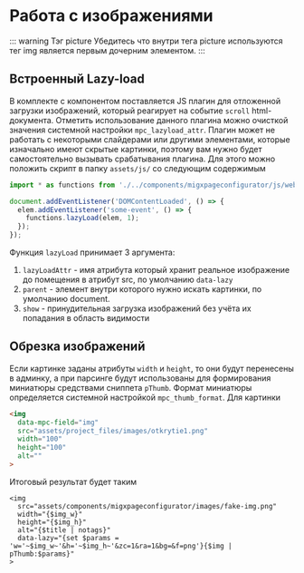 # Работа с изображениями

::: warning Тэг picture
Убедитесь что внутри тега picture используются тег img является первым дочерним элементом.
:::

## Встроенный Lazy-load

В комплекте с компонентом поставляется JS плагин для отложенной загрузки изображений, который реагирует на событие `scroll` html-документа. Отметить использование данного плагина можно очисткой значения системной настройки `mpc_lazyload_attr`. Плагин может не работать с некоторыми слайдерами или другими элементами, которые изначально имеют
скрытые картинки, поэтому вам нужно будет самостоятельно вызывать срабатывания плагина. Для этого можно положить скрипт в папку `assets/js/` со следующим содержимым

```js
import * as functions from './../components/migxpageconfigurator/js/web/functions.js';

document.addEventListener('DOMContentLoaded', () => {
  elem.addEventListener('some-event', () => {
    functions.lazyLoad(elem, 1);
  });
});
```

Функция `lazyLoad` принимает 3 аргумента:

1. `lazyLoadAttr` - имя атрибута который хранит реальное изображение до помещения в атрибут src, по умолчанию `data-lazy`
2. `parent` - элемент внутри которого нужно искать картинки, по умолчанию document.
3. `show` - принудительная загрузка изображений без учёта их попадания в область видимости

## Обрезка изображений

Если картинке заданы атрибуты `width` и `height`, то они будут перенесены в админку, а при парсинге будут использованы для формирования миниатюры средствами сниппета `pThumb`.
Формат миниатюры определяется системной настройкой `mpc_thumb_format`. Для картинки

```html
<img
  data-mpc-field="img"
  src="assets/project_files/images/otkrytie1.png"
  width="100"
  height="100"
  alt=""
>
```

Итоговый результат будет таким

```fenom
<img
  src="assets/components/migxpageconfigurator/images/fake-img.png"
  width="{$img_w}"
  height="{$img_h}"
  alt="{$title | notags}"
  data-lazy="{set $params = 'w='~$img_w~'&h='~$img_h~'&zc=1&ra=1&bg=&f=png'}{$img | pThumb:$params}"
>
```
